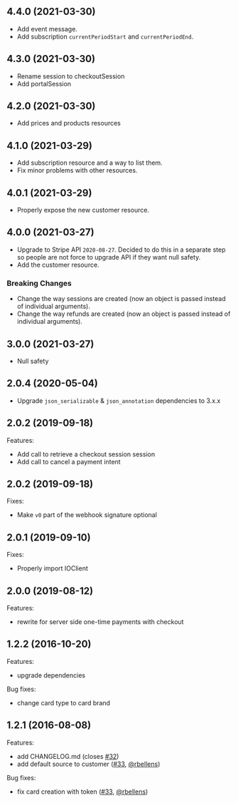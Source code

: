 ## 4.4.0 (2021-03-30)

- Add event message.
- Add subscription `currentPeriodStart` and `currentPeriodEnd`.

## 4.3.0 (2021-03-30)

- Rename session to checkoutSession
- Add portalSession

## 4.2.0 (2021-03-30)

- Add prices and products resources

## 4.1.0 (2021-03-29)

- Add subscription resource and a way to list them.
- Fix minor problems with other resources.

## 4.0.1 (2021-03-29)

- Properly expose the new customer resource.

## 4.0.0 (2021-03-27)

- Upgrade to Stripe API `2020-08-27`. Decided to do this in a separate step so
  people are not force to upgrade API if they want null safety.
- Add the customer resource.

### Breaking Changes

- Change the way sessions are created (now an object is passed instead of
  individual arguments).
- Change the way refunds are created (now an object is passed instead of
  individual arguments).

## 3.0.0 (2021-03-27)

- Null safety

## 2.0.4 (2020-05-04)

- Upgrade `json_serializable` & `json_annotation` dependencies to 3.x.x

## 2.0.2 (2019-09-18)

Features:

  - Add call to retrieve a checkout session session
  - Add call to cancel a payment intent
 
## 2.0.2 (2019-09-18)

Fixes:

  - Make `v0` part of the webhook signature optional

## 2.0.1 (2019-09-10)

Fixes:

  - Properly import IOClient

## 2.0.0 (2019-08-12)

Features:

  - rewrite for server side one-time payments with checkout

## 1.2.2 (2016-10-20)

Features:

  - upgrade dependencies

Bug fixes:

  - change card type to card brand


## 1.2.1 (2016-08-08)

Features:

  - add CHANGELOG.md (closes [#32](https://github.com/exitlive/stripe-dart/issues/32))
  - add default source to customer ([#33](https://github.com/exitlive/stripe-dart/pull/33), [@rbellens](https://github.com/rbellens))

Bug fixes:

  - fix card creation with token ([#33](https://github.com/exitlive/stripe-dart/pull/33), [@rbellens](https://github.com/rbellens))

